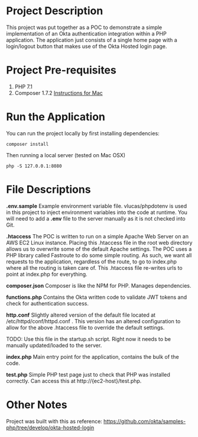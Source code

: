 # Project Description

This project was put together as a POC to demonstrate a simple implementation of an Okta authentication integration within a PHP application. The application just consists of a single home page with a login/logout button that makes use of the Okta Hosted login page.

# Project Pre-requisites

1. PHP 7.1
2. Composer 1.7.2 [Instructions for Mac](https://www.abeautifulsite.net/installing-composer-on-os-x)

# Run the Application
You can run the project locally by first installing dependencies:

```
composer install
```

Then running a local server (tested on Mac OSX)

```
php -S 127.0.0.1:8080
```

# File Descriptions

**.env.sample**
Example environment variable file. vlucas/phpdotenv is used in this project to inject environment variables into the code at runtime. You will need to add a **.env** file to the server manually as it is not checked into Git.

**.htaccess**
The POC is written to run on a simple Apache Web Server on an AWS EC2 Linux instance. Placing this .htaccess file in the root web directory allows us to overwrite some of the default Apache settings. The POC uses a PHP library called Fastroute to do some simple routing. As such, we want all requests to the application, regardless of the route, to go to index.php where all the routing is taken care of. This .htaccess file re-writes urls to point at index.php for everything.

**composer.json**
Composer is like the NPM for PHP. Manages dependencies.

**functions.php**
Contains the Okta written code to validate JWT tokens and check for authentication success.

**http.conf**
Slightly altered version of the default file located at /etc/httpd/conf/httpd.conf . This version has an altered <Directory /> configuration to allow for the above .htaccess file to override the default settings.

TODO: Use this file in the startup.sh script. Right now it needs to be manually updated/loaded to the server.

**index.php**
Main entry point for the application, contains the bulk of the code.

**test.php**
Simple PHP test page just to check that PHP was installed correctly. Can access this at http://{ec2-host}/test.php.

# Other Notes
Project was built with this as reference:
https://github.com/okta/samples-php/tree/develop/okta-hosted-login


